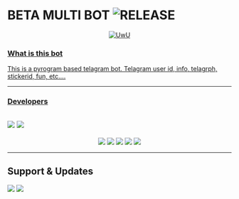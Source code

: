 
# BETA MULTI BOT <img src="https://telegra.ph//file/53b5ad3b2774b8c47a7a6.jpg?color=black&logo=github&logoColor=black&style=social" alt="RELEASE">




<p align="center">
  <a href="https://github.com/Jeolpaul"><img src="http://readme-typing-svg.herokuapp.com?color=00FF00&center=true&vCenter=true&multiline=false&lines=HI!+I+AM+A+MULTI+BOT+WITH+MANY+FEATURES😀;FORK+ME+AND+DEPLOY+NOW😼;SUPPORT+US+BY+GIVING+A+STAR⭐;Developed+By+MR+MKN+AND+JEOL" alt="UwU">
</p>

### What is this bot

This is a pyrogram based telagram bot. Telagram user id, info, telagrph, stickerid, fun, etc....


---------
### Developers 
<a href="https://t.me/JP_Jeol"><img src="https://img.shields.io/badge/JP%20 JEOL-ReD.svg?style=for-the-badge&logo=Python"></a>
<a href="https://t.me/mr_MKN"><img src="https://img.shields.io/badge/MR%20 MKN-ReD.svg?style=for-the-badge&logo=Python"></a>
---------

<p align="center">
  <img src="https://img.shields.io/badge/-Python-black?style=flat-square&logo=python" />
    <img src="https://img.shields.io/badge/-HTML-black?style=flat-square&logo=html5&logoColor=e34f26" />
  <img src="https://img.shields.io/badge/-CSS-black?style=flat-square&logo=css3&logoColor=1572b6" />
<img src="https://img.shields.io/badge/-php-black?style=flat-square&logo=php" />
<img src="https://img.shields.io/badge/-C-black?style=flat-square&logo=c" />

---------

</p>

## Support & Updates 
<a href="https://t.me/BETA_BOTSUPPORT"><img src="https://img.shields.io/badge/Join-Group%20Support-blue.svg?style=for-the-badge&logo=Telegram"></a> <a href="https://t.me/BETA_UPDATES"><img src="https://img.shields.io/badge/Join-Updates%20Channel-blue.svg?style=for-the-badge&logo=Telegram"></a>
  


